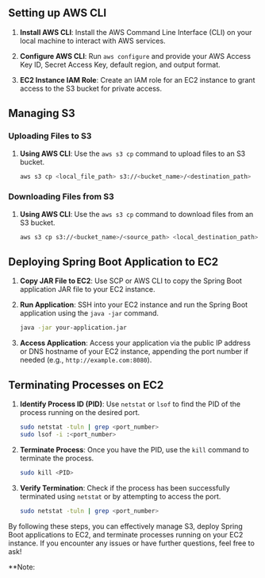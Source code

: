 ## Setting up AWS CLI

1. **Install AWS CLI**: Install the AWS Command Line Interface (CLI) on your local machine to interact with AWS services.

2. **Configure AWS CLI**: Run `aws configure` and provide your AWS Access Key ID, Secret Access Key, default region, and output format.

3. **EC2 Instance IAM Role**: Create an IAM role for an EC2 instance to grant access to the S3 bucket for private access.

## Managing S3

### Uploading Files to S3

1. **Using AWS CLI**: Use the `aws s3 cp` command to upload files to an S3 bucket.

   ```bash
   aws s3 cp <local_file_path> s3://<bucket_name>/<destination_path>
   ```

### Downloading Files from S3

1. **Using AWS CLI**: Use the `aws s3 cp` command to download files from an S3 bucket.

   ```bash
   aws s3 cp s3://<bucket_name>/<source_path> <local_destination_path>
   ```

## Deploying Spring Boot Application to EC2

1. **Copy JAR File to EC2**: Use SCP or AWS CLI to copy the Spring Boot application JAR file to your EC2 instance.

2. **Run Application**: SSH into your EC2 instance and run the Spring Boot application using the `java -jar` command.

   ```bash
   java -jar your-application.jar
   ```

3. **Access Application**: Access your application via the public IP address or DNS hostname of your EC2 instance, appending the port number if needed (e.g., `http://example.com:8080`).

## Terminating Processes on EC2

1. **Identify Process ID (PID)**: Use `netstat` or `lsof` to find the PID of the process running on the desired port.

   ```bash
   sudo netstat -tuln | grep <port_number>
   sudo lsof -i :<port_number>
   ```

2. **Terminate Process**: Once you have the PID, use the `kill` command to terminate the process.

   ```bash
   sudo kill <PID>
   ```

3. **Verify Termination**: Check if the process has been successfully terminated using `netstat` or by attempting to access the port.

   ```bash
   sudo netstat -tuln | grep <port_number>
   ```

By following these steps, you can effectively manage S3, deploy Spring Boot applications to EC2, and terminate processes running on your EC2 instance. If you encounter any issues or have further questions, feel free to ask!

**Note:
